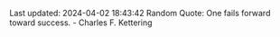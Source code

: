 Last updated: 2024-04-02 18:43:42
Random Quote: One fails forward toward success. - Charles F. Kettering